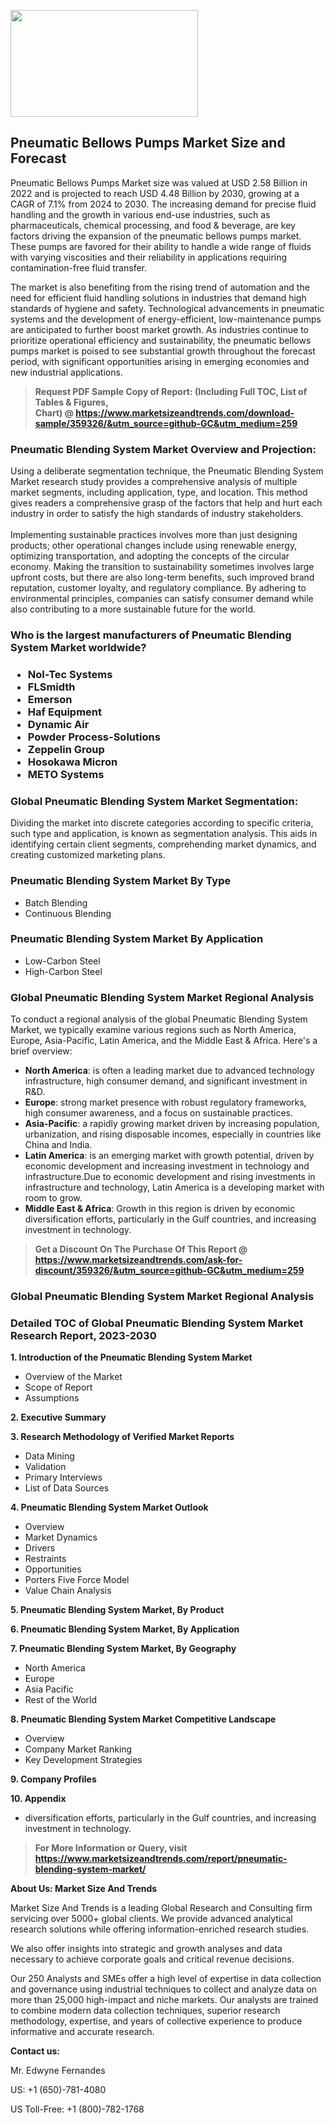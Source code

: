 <p><img class="alignnone size-medium wp-image-20088" src="https://ffe5etoiles.com/wp-content/uploads/2024/12/MST1-300x171.png" alt="" width="300" height="171" /></p><h2>Pneumatic Bellows Pumps Market Size and Forecast</h2><p>Pneumatic Bellows Pumps Market size was valued at USD 2.58 Billion in 2022 and is projected to reach USD 4.48 Billion by 2030, growing at a CAGR of 7.1% from 2024 to 2030. The increasing demand for precise fluid handling and the growth in various end-use industries, such as pharmaceuticals, chemical processing, and food & beverage, are key factors driving the expansion of the pneumatic bellows pumps market. These pumps are favored for their ability to handle a wide range of fluids with varying viscosities and their reliability in applications requiring contamination-free fluid transfer.</p><p>The market is also benefiting from the rising trend of automation and the need for efficient fluid handling solutions in industries that demand high standards of hygiene and safety. Technological advancements in pneumatic systems and the development of energy-efficient, low-maintenance pumps are anticipated to further boost market growth. As industries continue to prioritize operational efficiency and sustainability, the pneumatic bellows pumps market is poised to see substantial growth throughout the forecast period, with significant opportunities arising in emerging economies and new industrial applications.</p></p><blockquote id="" class=""><strong>Request PDF Sample Copy of Report: (Including Full TOC, List of Tables &amp; Figures, Chart)&nbsp;@&nbsp;<strong><a href="https://www.marketsizeandtrends.com/download-sample/359326/&utm_source=github-GC&utm_medium=259" target="_blank">https://www.marketsizeandtrends.com/download-sample/359326/&utm_source=github-GC&utm_medium=259</a></strong></strong></blockquote><h3 id="" class="">Pneumatic Blending System Market&nbsp;Overview and Projection:</h3><p id="" class="">Using a deliberate segmentation technique, the Pneumatic Blending System Market research study provides a comprehensive analysis of multiple market segments, including application, type, and location. This method gives readers a comprehensive grasp of the factors that help and hurt each industry in order to satisfy the high standards of industry stakeholders. <br /> <br />Implementing sustainable practices involves more than just designing products; other operational changes include using renewable energy, optimizing transportation, and adopting the concepts of the circular economy. Making the transition to sustainability sometimes involves large upfront costs, but there are also long-term benefits, such improved brand reputation, customer loyalty, and regulatory compliance. By adhering to environmental principles, companies can satisfy consumer demand while also contributing to a more sustainable future for the world.</p><h3 id="" class="">Who is the largest manufacturers of&nbsp;Pneumatic Blending System Market worldwide?</h3><h3 class=""><p><ul><li>Nol-Tec Systems </li><li> FLSmidth </li><li> Emerson </li><li> Haf Equipment </li><li> Dynamic Air </li><li> Powder Process-Solutions </li><li> Zeppelin Group </li><li> Hosokawa Micron </li><li> METO Systems</li></ul></p></h3><h3 id="" class="">Global&nbsp;Pneumatic Blending System Market Segmentation:</h3><p id="" class="">Dividing the market into discrete categories according to specific criteria, such type and application, is known as segmentation analysis. This aids in identifying certain client segments, comprehending market dynamics, and creating customized marketing plans.</p><h3 id="" class="">Pneumatic Blending System Market&nbsp;By Type</h3><p><p><ul><li>Batch Blending</li><li> Continuous Blending</p></li></ul></p></p><h3 id="" class="">Pneumatic Blending System Market&nbsp;By Application</h3><p class=""><p><ul><li>Low-Carbon Steel</li><li> High-Carbon Steel</li></ul></p></p><h3 id="" class="">Global Pneumatic Blending System Market Regional Analysis</h3><p id="" class="">To conduct a regional analysis of the global Pneumatic Blending System Market, we typically examine various regions such as North America, Europe, Asia-Pacific, Latin America, and the Middle East &amp; Africa. Here's a brief overview:</p><ul><li><strong>North America</strong>: is often a leading market due to advanced technology infrastructure, high consumer demand, and significant investment in R&amp;D.</li><li><strong>Europe</strong>: strong market presence with robust regulatory frameworks, high consumer awareness, and a focus on sustainable practices.</li><li><strong>Asia-Pacific</strong>: a rapidly growing market driven by increasing population, urbanization, and rising disposable incomes, especially in countries like China and India.</li><li><strong>Latin America</strong>: is an emerging market with growth potential, driven by economic development and increasing investment in technology and infrastructure.Due to economic development and rising investments in infrastructure and technology, Latin America is a developing market with room to grow.</li><li><strong>Middle East &amp; Africa</strong>: Growth in this region is driven by economic diversification efforts, particularly in the Gulf countries, and increasing investment in technology.</li></ul><blockquote id="" class=""><strong>Get a Discount On The Purchase Of This Report @ <strong><a href="https://www.marketsizeandtrends.com/ask-for-discount/359326/&utm_source=github-GC&utm_medium=259" target="_blank">https://www.marketsizeandtrends.com/ask-for-discount/359326/&utm_source=github-GC&utm_medium=259</a></strong></strong></blockquote><h3 id="" class="">Global Pneumatic Blending System Market Regional Analysis</h3><h3 id="" class="">Detailed TOC of Global Pneumatic Blending System Market Research Report, 2023-2030</h3><p id="" class=""><strong>1. Introduction of the Pneumatic Blending System Market</strong></p><ul><li>Overview of the Market</li><li>Scope of Report</li><li>Assumptions</li></ul><p id="" class=""><strong>2. Executive Summary</strong></p><p id="" class=""><strong>3. Research Methodology of Verified Market Reports</strong></p><ul><li>Data Mining</li><li>Validation</li><li>Primary Interviews</li><li>List of Data Sources</li></ul><p id="" class=""><strong>4. Pneumatic Blending System Market Outlook</strong></p><ul><li>Overview</li><li>Market Dynamics</li><li>Drivers</li><li>Restraints</li><li>Opportunities</li><li>Porters Five Force Model</li><li>Value Chain Analysis</li></ul><p id="" class=""><strong>5. Pneumatic Blending System Market, By Product</strong></p><p id="" class=""><strong>6. Pneumatic Blending System Market, By Application</strong></p><p id="" class=""><strong>7. Pneumatic Blending System Market, By Geography</strong></p><ul><li>North America</li><li>Europe</li><li>Asia Pacific</li><li>Rest of the World</li></ul><p id="" class=""><strong>8. Pneumatic Blending System Market Competitive Landscape</strong></p><ul><li>Overview</li><li>Company Market Ranking</li><li>Key Development Strategies</li></ul><p id="" class=""><strong>9. Company Profiles</strong></p><p id="" class=""><strong>10. Appendix</strong></p><ul><li>diversification efforts, particularly in the Gulf countries, and increasing investment in technology.</li></ul><blockquote id="" class=""><strong>For More Information or Query, visit <strong><strong><a href="https://www.marketsizeandtrends.com/report/pneumatic-blending-system-market/" target="_blank">https://www.marketsizeandtrends.com/report/pneumatic-blending-system-market/</a></strong></strong></strong></blockquote><p id="" class=""><strong>About Us: Market Size And Trends</strong></p><p id="" class="">Market Size And Trends is a leading Global Research and Consulting firm servicing over 5000+ global clients. We provide advanced analytical research solutions while offering information-enriched research studies.</p><p id="" class="">We also offer insights into strategic and growth analyses and data necessary to achieve corporate goals and critical revenue decisions.</p><p id="" class="">Our 250 Analysts and SMEs offer a high level of expertise in data collection and governance using industrial techniques to collect and analyze data on more than 25,000 high-impact and niche markets. Our analysts are trained to combine modern data collection techniques, superior research methodology, expertise, and years of collective experience to produce informative and accurate research.</p><p id="" class=""><strong>Contact us:</strong></p><p id="" class="">Mr. Edwyne Fernandes</p><p id="" class="">US: +1 (650)-781-4080</p><p id="" class="">US Toll-Free: +1 (800)-782-1768</p>
